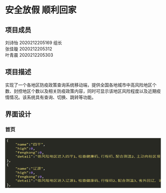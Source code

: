 安全放假 顺利回家
====
## 项目成员</br>
刘诗怡 2020212205169 组长</br>
张佳璇 2020212205312</br>
叶青晨 2020212205303</br>
## 项目描述</br>
实现了一个各地区防疫政策查询系统移动端，提供全国各地城市中高风险地区个数、封控地区个数以及相关防疫政策内容，同时可显示该地区风险程度以及近期疫情情况。该系统具有查询、切换、跳转等功能。</br>
## 界面设计</br>
### 首页</br>
![](https://github.com/Yqccccc/yqccccc.github.com/raw/master/img/1.png)
